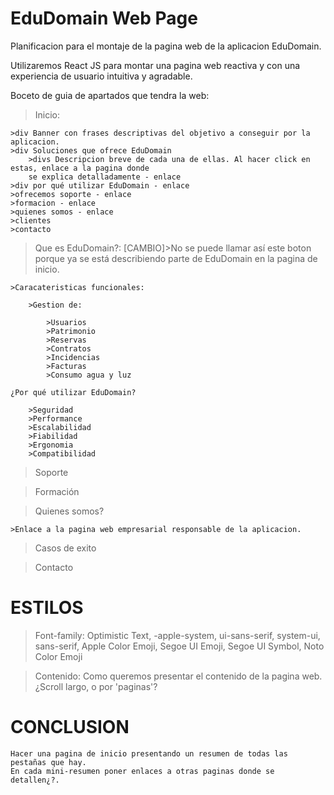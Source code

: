 # EduDomain Web Page
Planificacion para el montaje de la pagina web de la aplicacion EduDomain.

Utilizaremos React JS para montar una pagina web reactiva y con una experiencia de usuario intuitiva y agradable.

Boceto de guia de apartados que tendra la web:

>Inicio:

    >div Banner con frases descriptivas del objetivo a conseguir por la aplicacion.
    >div Soluciones que ofrece EduDomain
        >divs Descripcion breve de cada una de ellas. Al hacer click en estas, enlace a la pagina donde
        se explica detalladamente - enlace
    >div por qué utilizar EduDomain - enlace
    >ofrecemos soporte - enlace
    >formacion - enlace
    >quienes somos - enlace
    >clientes
    >contacto
    
>Que es EduDomain?: [CAMBIO]>No se puede llamar así este boton porque ya se está describiendo parte de EduDomain en la pagina de inicio.

    >Caracateristicas funcionales:
    
        >Gestion de:
        
            >Usuarios
            >Patrimonio
            >Reservas
            >Contratos
            >Incidencias
            >Facturas
            >Consumo agua y luz
            
    ¿Por qué utilizar EduDomain?
    
        >Seguridad
        >Performance
        >Escalabilidad
        >Fiabilidad
        >Ergonomia
        >Compatibilidad

>Soporte

>Formación     

>Quienes somos?
    
    >Enlace a la pagina web empresarial responsable de la aplicacion.

>Casos de exito

>Contacto


# ESTILOS

    
>Font-family: Optimistic Text, -apple-system, ui-sans-serif, system-ui, sans-serif, Apple Color Emoji, Segoe UI Emoji, Segoe UI Symbol, Noto Color Emoji
    
>Contenido:
    Como queremos presentar el contenido de la pagina web. ¿Scroll largo, o por 'paginas'?
    
    
# CONCLUSION
    Hacer una pagina de inicio presentando un resumen de todas las pestañas que hay.
    En cada mini-resumen poner enlaces a otras paginas donde se detallen¿?.

